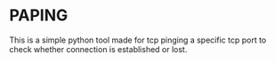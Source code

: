 # PAPING
This is a simple python tool made for tcp pinging a specific tcp port to check whether connection is established or lost.
